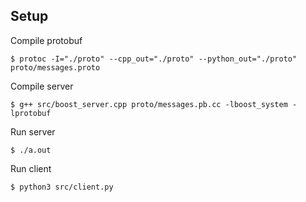 ## Setup
Compile protobuf
```
$ protoc -I="./proto" --cpp_out="./proto" --python_out="./proto" proto/messages.proto
```
Compile server
```
$ g++ src/boost_server.cpp proto/messages.pb.cc -lboost_system -lprotobuf
```
Run server
```
$ ./a.out 
```
Run client
```
$ python3 src/client.py
```